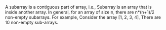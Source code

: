 A subarray is a contiguous part of array, i.e., Subarray is an array that is inside another array. In general, for an array of size n, there are n*(n+1)/2 non-empty subarrays. For example, Consider the array [1, 2, 3, 4], There are 10 non-empty sub-arrays.




